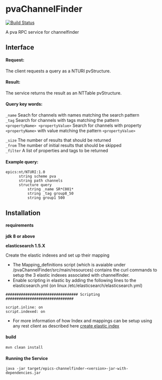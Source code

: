 # pvaChannelFinder
[![Build Status](https://travis-ci.org/ChannelFinder/pvaChannelFinder.svg?branch=master)](https://travis-ci.org/ChannelFinder/pvaChannelFinder)

A pva RPC service for channelfinder

Interface
----------

#### Request:  
The client requests a query as a NTURI pvStructure.

#### Result:  
The service returns the result as an NTTable pvStructure.

#### Query key words:

```_name``` Seach for channels with names matching the search pattern  
```_tag```  Search for channels with tags matching the pattern   
```<propertyName> <propertyValue>``` Search for channels with property ```<propertyName>``` with value matching the pattern ```<propertyValue>```    

```_size``` The number of results that should be returned  
```_from``` The number of initial results that should be skipped  
```_filter``` A list of properties and tags to be returned


#### Example query:  
```
epics:nt/NTURI:1.0 
      string scheme pva 
      string path channels 
      structure query 
          string _name SR*C001* 
          string _tag group8_50 
          string group1 500 
```
Installation
------------

#### requirements   

 **jdk 8 or above**

 **elasticsearch 1.5.X**

Create the elastic indexes and set up their mapping

  * The Mapping_definitions script (which is avaiable under /pvaChannelFinder/src/main/resources) contains the curl commands to setup the 3 elastic indexes associated with channelfinder.  
  * Enable scripting in elastic by adding the following lines to the elasticsearch.yml (on linux /etc/elasticsearch/elasticsearch.yml)
  ```
  ################################# Scripting ###############################

  script.inline: on
  script.indexed: on
  ```
    
  
  * For more information of how Index and mappings can be setup using any rest client as described here [create elastic index](https://www.elastic.co/guide/en/elasticsearch/reference/1.4/_create_an_index.html)

#### build  

``` mvn clean install ```

#### Running the Service

``` java -jar target/epics-channelfinder-<version>-jar-with-dependencies.jar ```
